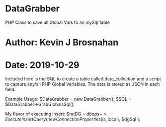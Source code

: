 # DataGrabber
PHP Class to save all Global Vars to an mySql table

# Author: Kevin J Brosnahan
# Date: 2019-10-29

Included here is the SQL to create a table called data_collection and a script to capture any/all PHP Global Variables. 
The data is stored as JSON in each field.

Example Usage:
$DataGrabber = new DataGrabber();
$SQL = $DataGrabber->GrabGlobalsSql();

My flavor of executing insert: $retDG = $dbops->ExecuteInsertQuery( new ConnectionProperties($is_local), $dgSql );
